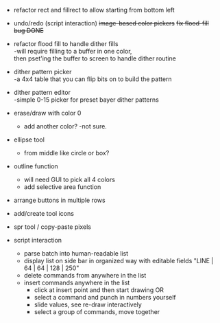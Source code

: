 - refactor rect and fillrect to allow starting from bottom left  
- undo/redo (script interaction)
~~image-based color pickers~~
~~fix flood-fill bug DONE~~ 
- refactor flood fill to handle dither fills  
    -will require filling to a buffer in one color,  
    then pset'ing the buffer to screen to handle dither routine  
- dither pattern picker  
    -a 4x4 table that you can flip bits on to build the pattern  
- dither pattern editor  
    -simple 0-15 picker for preset bayer dither patterns  
- erase/draw with color 0  
    - add another color? -not sure.  
- ellipse tool
    - from middle like circle or box?
- outline function
    - will need GUI to pick all 4 colors
    - add selective area function
- arrange buttons in multiple rows
- add/create tool icons
- spr tool / copy-paste pixels

- script interaction  
    -  parse batch into human-readable list
    -  display list on side bar in organized way with editable fields "LINE | 64 | 64 | 128 | 250"
    -  delete commands from anywhere in the list
    -  insert commands anywhere in the list
        - click at insert point and then start drawing OR  
        - select a command and punch in numbers yourself
        - slide values, see re-draw interactively
        - select a group of commands, move together